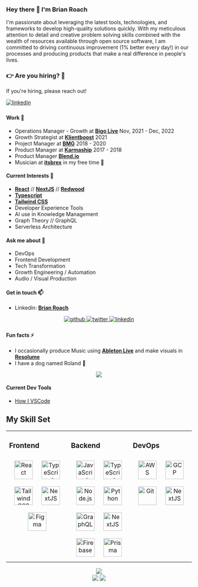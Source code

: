 ###  Hey there 👋 I'm Brian Roach

I'm passionate about leveraging the latest tools, technologies, and frameworks to develop high-quality solutions quickly. With my meticulous attention to detail and creative problem solving skills combined with the wealth of resources available through open source software, I am committed to driving continuous improvement (1% better every day!) in our processes and producing products that make a real difference in people's lives.

### 👉️ Are you hiring? 👀

If you're hiring, please reach out!

<a href="https://linkedin.com/in/itsbrianroach" target="_blank">
<img src=https://img.shields.io/badge/linkedin-%231E77B5.svg?&style=for-the-badge&logo=linkedin&logoColor=white alt=linkedin style="margin-bottom: 5px;" />
</a>

<br>


#### Work 🔭

- Operations Manager - Growth at **[Bigo Live](https://bigo.sg/)** Nov, 2021 - Dec, 2022
- Growth Strategist at **[Klientboost](https://klientboost.com/)** 2021
- Project Manager at **[BMG](https://brexmediagroup.com/)**  2018 - 2020
- Product Manager at **[Karmaship](https://karmaship.io/)** 2017 - 2018
- Product Manager **[Blend.io](https://blend.io/)** 
- Musician at **[itsbrex](https://spoti.fi/3HwXb6a)** in my free time 🙂

#### Current Interests 🌱

- **[React](https://reactjs.org/)** // **[NextJS](https://nextjs.org/)** // **[Redwood](https://redwoodjs.org/)**
- **[Typescript](https://www.typescriptlang.org/)**
- **[Tailwind CSS](https://tailwindcss.com/)**
- Developer Experience Tools
- AI use in Knowledge Management
- Graph Theory // GraphQL
- Serverless Architecture

#### Ask me about 💬

- DevOps
- Frontend Development
- Tech Transformation
- Growth Engineering / Automation
- Audio / Visual Production

#### Get in touch 📫

<!-- - Mail: **[hi@itsbrex.dev](mailto:hi@itsbrex.dev)** -->
- Linkedin: [**Brian Roach**](https://www.linkedin.com/in/itsbrianroach/)
<!-- - Personal site: **[itsbrex.dev](https://itsbrex.dev/)** -->
<div align="center">
<a href="https://github.com/itsbrex" target="_blank">
<img src=https://img.shields.io/badge/github-%2324292e.svg?&style=for-the-badge&logo=github&logoColor=white alt=github style="margin-bottom: 5px;" />
</a>
<a href="https://twitter.com/itsbrex" target="_blank">
<img src=https://img.shields.io/badge/twitter-%2300acee.svg?&style=for-the-badge&logo=twitter&logoColor=white alt=twitter style="margin-bottom: 5px;" />
</a>
<a href="https://linkedin.com/in/itsbrianroach" target="_blank">
<img src=https://img.shields.io/badge/linkedin-%231E77B5.svg?&style=for-the-badge&logo=linkedin&logoColor=white alt=linkedin style="margin-bottom: 5px;" />
</a>
<!-- <a href="https://instagram.com/itsbrex" target="_blank">
<img src=https://img.shields.io/badge/instagram-%23000000.svg?&style=for-the-badge&logo=instagram&logoColor=white alt=instagram style="margin-bottom: 5px;" />
</a>
<a href="https://dev.to/itsbrex" target="_blank">
<img src=https://img.shields.io/badge/dev.to-%2308090A.svg?&style=for-the-badge&logo=dev.to&logoColor=white alt=devto style="margin-bottom: 5px;" />
</a>
<a href="https://hashnode.com/@itsbrex" target="_blank">
<img src=https://img.shields.io/badge/hashnode-%232962FF.svg?&style=for-the-badge&logo=hashnode&logoColor=white alt=hashnode style="margin-bottom: 5px;" />
</a>
<a href="https://www.youtube.com/user/itsbrex" target="_blank">
<img src=https://img.shields.io/badge/youtube-%23EE4831.svg?&style=for-the-badge&logo=youtube&logoColor=white alt=youtube style="margin-bottom: 5px;" />
</a>   -->
</div>  

#### **Fun facts ⚡**

- I occasionally produce Music using **[Ableton Live](https://ableton.com/)** and make visuals in [**Resolume**](https://resolume.com/)
- I have a dog named Roland 🐶


<div align="center"><img src="https://github-readme-stats.vercel.app/api?username=itsbrex&show_icons=true&count_private=true&hide_border=true" align="center" /></div> 


#### Current Dev Tools
- [How I VSCode](https://howivscode.com/itsbrex)

## My Skill Set

<table align="center"><tr><td valign="top" width="33%">


### Frontend

<div align="center">  
<a href="https://reactjs.org/" target="_blank"><img style="margin: 10px" src="https://profilinator.rishav.dev/skills-assets/react-original-wordmark.svg" alt="React" height="50" /></a>  
<a href="https://www.typescriptlang.org/" target="_blank"><img style="margin: 10px" src="https://profilinator.rishav.dev/skills-assets/typescript-original.svg" alt="TypeScript" height="50" /></a>  
<a href="https://www.tailwindcss.com/" target="_blank"><img style="margin: 10px" src="https://profilinator.rishav.dev/skills-assets/tailwindcss.svg" alt="Tailwind CSS" height="50" /></a>  
<a href="https://nextjs.org/" target="_blank"><img style="margin: 10px" src="https://profilinator.rishav.dev/skills-assets/nextjs.png" alt="NextJS" height="50" /></a>  
<a href="https://www.figma.com/" target="_blank"><img style="margin: 10px" src="https://profilinator.rishav.dev/skills-assets/figma-icon.svg" alt="Figma" height="50" /></a>  
</div>


</td><td valign="top" width="33%">



### Backend  

<div align="center">  
<a href="https://www.javascript.com/" target="_blank"><img style="margin: 10px" src="https://profilinator.rishav.dev/skills-assets/javascript-original.svg" alt="JavaScript" height="50" /></a>  
<a href="https://www.typescriptlang.org/" target="_blank"><img style="margin: 10px" src="https://profilinator.rishav.dev/skills-assets/typescript-original.svg" alt="TypeScript" height="50" /></a>  
<a href="https://nodejs.org/" target="_blank"><img style="margin: 10px" src="https://profilinator.rishav.dev/skills-assets/nodejs-original-wordmark.svg" alt="Node.js" height="50" /></a>  
<a href="https://www.python.org/" target="_blank"><img style="margin: 10px" src="https://profilinator.rishav.dev/skills-assets/python-original.svg" alt="Python" height="50" /></a>  
<a href="https://graphql.org/" target="_blank"><img style="margin: 10px" src="https://profilinator.rishav.dev/skills-assets/graphql.png" alt="GraphQL" height="50" /></a>  
<a href="https://nextjs.org/" target="_blank"><img style="margin: 10px" src="https://profilinator.rishav.dev/skills-assets/nextjs.png" alt="NextJS" height="50" /></a>  
<a href="https://firebase.google.com/" target="_blank"><img style="margin: 10px" src="https://profilinator.rishav.dev/skills-assets/firebase.png" alt="Firebase" height="50" /></a>  
<a href="https://www.prisma.io/" target="_blank"><img style="margin: 10px" src="https://profilinator.rishav.dev/skills-assets/prisma.png" alt="Prisma" height="50" /></a>  
</div>


</td><td valign="top" width="33%">



### DevOps  

<div align="center">  
<a href="https://aws.amazon.com/" target="_blank"><img style="margin: 10px" src="https://profilinator.rishav.dev/skills-assets/amazonwebservices-original-wordmark.svg" alt="AWS" height="50" /></a>  
<a href="https://cloud.google.com/" target="_blank"><img style="margin: 10px" src="https://profilinator.rishav.dev/skills-assets/google_cloud-icon.svg" alt="GCP" height="50" /></a>  
<a href="https://github.com/" target="_blank"><img style="margin: 10px" src="https://profilinator.rishav.dev/skills-assets/git-scm-icon.svg" alt="Git" height="50" /></a>  
<a href="https://nextjs.org/" target="_blank"><img style="margin: 10px" src="https://profilinator.rishav.dev/skills-assets/nextjs.png" alt="NextJS" height="50" /></a>  
</div>

</td></tr></table>  

  

<div align="center"><img src="https://spotify-github-profile.vercel.app/api/view?uid=anodigital&cover_image=true&theme=default&show_offline=false&background_color=121212&bar_color_cover=true&bar_color=1cb955" /></div>  

<div align="center">
            <a href="https://paypal.me/itsbrex" target="_blank" style="display: inline-block;">
                <img
                    src="https://img.shields.io/badge/Donate-PayPal-blue.svg?style=flat-square&logo=paypal" 
                    align="center"
                />
            </a>
            <a href="https://www.buymeacoffee.com/itsbrex" target="_blank" style="display: inline-block;">
                <img
                    src="https://img.shields.io/badge/Donate-Buy%20Me%20A%20Coffee-orange.svg?style=flat-square&logo=buymeacoffee" 
                    align="center"
                />
            </a></div>
